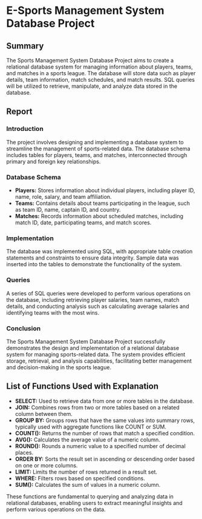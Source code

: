 # E-Sports Management System Database Project

## Summary

The Sports Management System Database Project aims to create a relational database system for managing information about players, teams, and matches in a sports league. The database will store data such as player details, team information, match schedules, and match results. SQL queries will be utilized to retrieve, manipulate, and analyze data stored in the database.

## Report

### Introduction

The project involves designing and implementing a database system to streamline the management of sports-related data. The database schema includes tables for players, teams, and matches, interconnected through primary and foreign key relationships.

### Database Schema

- **Players:** Stores information about individual players, including player ID, name, role, salary, and team affiliation.
- **Teams:** Contains details about teams participating in the league, such as team ID, name, captain ID, and country.
- **Matches:** Records information about scheduled matches, including match ID, date, participating teams, and match scores.

### Implementation

The database was implemented using SQL, with appropriate table creation statements and constraints to ensure data integrity. Sample data was inserted into the tables to demonstrate the functionality of the system.

### Queries

A series of SQL queries were developed to perform various operations on the database, including retrieving player salaries, team names, match details, and conducting analysis such as calculating average salaries and identifying teams with the most wins.

### Conclusion

The Sports Management System Database Project successfully demonstrates the design and implementation of a relational database system for managing sports-related data. The system provides efficient storage, retrieval, and analysis capabilities, facilitating better management and decision-making in the sports league.

## List of Functions Used with Explanation

- **SELECT:** Used to retrieve data from one or more tables in the database.
- **JOIN:** Combines rows from two or more tables based on a related column between them.
- **GROUP BY:** Groups rows that have the same values into summary rows, typically used with aggregate functions like COUNT or SUM.
- **COUNT():** Returns the number of rows that match a specified condition.
- **AVG():** Calculates the average value of a numeric column.
- **ROUND():** Rounds a numeric value to a specified number of decimal places.
- **ORDER BY:** Sorts the result set in ascending or descending order based on one or more columns.
- **LIMIT:** Limits the number of rows returned in a result set.
- **WHERE:** Filters rows based on specified conditions.
- **SUM():** Calculates the sum of values in a numeric column.

These functions are fundamental to querying and analyzing data in relational databases, enabling users to extract meaningful insights and perform various operations on the data.
